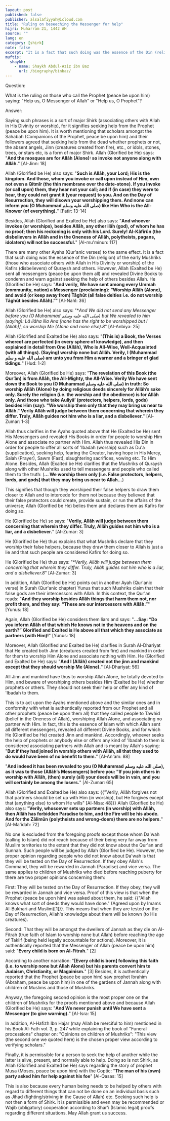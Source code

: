 ```yaml
---
layout: post
published: false
publisher: alsalafiyyah@icloud.com
title: "Ruling on beseeching the Messenger for help"
hijri: Muharram 21, 1442 AH
source: ""
lang: en
category: [shirk]
note: false
excerpt: "It is a fact that such doing was the essence of the Din (religion) of the early Mushriks (those who associate others with Allah in His Divinity or worship) of the Kafirs (disbelievers) of Quraysh and others."
muftis:
  shaykh: 
    - name: Shaykh Abdul-Aziz ibn Baz
      url: /biography/binbaz/
---
```


Question: 

What is the ruling on those who call the Prophet (peace be upon him) saying: "Help us, O Messenger of Allah" or "Help us, O Prophet"? 

Answer: 

Saying such phrases is a sort of major Shirk (associating others with Allah in His Divinity or worship), for it signifies seeking help from the Prophet (peace be upon him). It is worth mentioning that scholars amongst the Sahabah (Companions of the Prophet, peace be upon him) and their followers agreed that seeking help from the dead whether prophets or not, the absent angels, Jinn (creatures created from fire), etc., or idols, stones, trees, or stars etc, is a form of major Shirk. Allah (Glorified be He) says: "**And the mosques are for Allâh (Alone): so invoke not anyone along with Allâh.**" [Al-Jinn: 18] 

Allah (Glorified be He) also says: "**Such is Allâh, your Lord; His is the kingdom. And those, whom you invoke or call upon instead of Him, own not even a Qitmîr (the thin membrane over the date-stone). If you invoke (or call upon) them, they hear not your call; and if (in case) they were to hear, they could not grant it (your request) to you. And on the Day of Resurrection, they will disown your worshipping them. And none can inform you (O Muhammad صلى الله عليه وسلم) like Him Who is the All-Knower (of everything).**" [Fatir: 13-14] 

Besides, Allah (Glorified and Exalted be He) also says: "**And whoever invokes (or worships), besides Allâh, any other ilâh (god), of whom he has no proof; then his reckoning is only with his Lord. Surely! Al-Kâfirûn (the disbelievers in Allâh and in the Oneness of Allâh, polytheists, pagans, idolaters) will not be successful.**" [Al-mu'minun: 117]

There are many other Ayahs (Qur'anic verses) to the same effect. It is a fact that such doing was the essence of the Din (religion) of the early Mushriks (those who associate others with Allah in His Divinity or worship) of the Kafirs (disbelievers) of Quraysh and others. However, Allah (Exalted be He) sent all messengers (peace be upon them all) and revealed Divine Books to condemn and warn against seeking the help of others besides Allah. He (Glorified be He) says: "**And verily, We have sent among every Ummah (community, nation) a Messenger (proclaiming): “Worship Allâh (Alone), and avoid (or keep away from) Tâghût (all false deities i.e. do not worship Tâghût besides Allâh).”**" [Al-Nahl: 36]

Allah (Glorified be He) also says: "**And We did not send any Messenger before you (O Muhammad صلى الله عليه وسلم) but We revealed to him (saying): Lâ ilâha illa Ana [none has the right to be worshipped but I (Allâh)], so worship Me (Alone and none else).8*" [Al-Anbiya: 25]

Allah (Glorified and Exalted be He) also says: "**(This is) a Book, the Verses whereof are perfected (in every sphere of knowledge), and then explained in detail from One (Allâh), Who is All-Wise, Well-Acquainted (with all things). (Saying) worship none but Allâh. Verily, I (Muhammad صلى الله عليه و سلم) am unto you from Him a warner and a bringer of glad tidings.**" [Hud: 1-2]

Moreover, Allah (Glorified be He) says: "**The revelation of this Book (the Qur’ân) is from Allâh, the All-Mighty, the All-Wise. Verily We have sent down the Book to you (O Muhammad صلى الله عليه وسلم) in truth: So worship Allâh (Alone) by doing religious deeds sincerely for Allâh’s sake only. Surely the religion (i.e. the worship and the obedience) is for Allâh only. And those who take Auliyâ’ (protectors, helpers, lords, gods) besides Him (say): "We worship them only that they may bring us near to Allâh." Verily Allâh will judge between them concerning that wherein they differ. Truly, Allâh guides not him who is a liar, and a disbeliever.**" [Al-Zumar: 1-3]

Allah thus clarifies in the Ayahs quoted above that He (Exalted be He) sent His Messengers and revealed His Books in order for people to worship Him Alone and associate no partner with Him. Allah thus revealed His Din in order for people to offer all sorts of 'Ibadah (worship) such as Du'a (supplication), seeking help, fearing the Creator, having hope in His Mercy, Salah (Prayer), Sawm (Fast), slaughtering sacrifices, vowing etc. To Him Alone. Besides, Allah (Exalted be He) clarifies that the Mushriks of Quraysh along with other Mushriks used to tell messengers and people who called them to the truth: (**... We worship them only [i.e. False protectors, helpers, lords, and gods] that they may bring us near to Allah...**)

This signifies that though they worshiped their false helpers to draw them closer to Allah and to intercede for them not because they believed that their false protectors could create, provide sustain, or run the affairs of the universe; Allah (Glorified be He) belies them and declares them as Kafirs for doing so. 

He (Glorified be He) so says: "**Verily, Allâh will judge between them concerning that wherein they differ. Truly, Allâh guides not him who is a liar, and a disbeliever.**" [Al-Zumar: 3]

He (Glorified be He) thus explains that what Mushriks declare that they worship their false helpers, because they draw them closer to Allah is just a lie and that such people are considered Kafirs for doing so. 

He (Glorified be He) thus says: "**Verily, Allâh will judge between them concerning that wherein they differ. Truly, Allâh guides not him who is a liar, and a disbeliever.8*" [Al-Zumar: 3]

In addition, Allah (Glorified be He) points out in another Ayah (Qur'anic verse) in Surah (Qur'anic chapter) Yunus that such Mushriks claim that their false gods are their intercessors with Allah. In this context, the Qur'an reads: "**And they worship besides Allâh things that harm them not, nor profit them, and they say: “These are our intercessors with Allâh.”**" [Yunus: 18]

Again, Allah (Glorified be He) considers them liars and says: "**...Say: “Do you inform Allâh of that which He knows not in the heavens and on the earth?” Glorified and Exalted is He above all that which they associate as partners (with Him)!**" [Yunus: 18]

Moreover, Allah (Glorified and Exalted be He) clarifies in Surah Al-Dhariyat that He created both Jinn (creatures created from fire) and mankind in order for them to worship Him Alone and associate nothing with Him. He (Glorified and Exalted be He) says: "**And I (Allâh) created not the jinn and mankind except that they should worship Me (Alone).**" [Al-Dhariyat: 56]

All Jinn and mankind have thus to worship Allah Alone, be totally devoted to Him, and beware of worshiping others besides Him (Exalted be He) whether prophets or others. They should not seek their help or offer any kind of 'Ibadah to them.

This is to act upon the Ayahs mentioned above and the similar ones and in conformity with what is authentically reported from our Prophet and all other prophets (peace be upon them all) that they called people to Tawhid (belief in the Oneness of Allah), worshiping Allah Alone, and associating no partner with Him. In fact, this is the essence of Islam with which Allah sent all different messengers, revealed all different Divine Books, and for which He (Glorified be He) created Jinn and mankind. Accordingly, whoever seeks the help of prophets or anybody else or offers any kind of 'Ibadah to them is considered associating partners with Allah and is meant by Allah's saying: "**But if they had joined in worship others with Allâh, all that they used to do would have been of no benefit to them.**" [Al-An'am: 88] 

"**And indeed it has been revealed to you (O Muhammad صلى الله عليه وسلم), as it was to those (Allâh’s Messengers) before you: "If you join others in worship with Allâh, (then) surely (all) your deeds will be in vain, and you will certainly be among the losers.**" [Al-Zumar: 65]

Allah (Glorified and Exalted be He) also says: {{"Verily, Allâh forgives not that partners should be set up with Him (in worship), but He forgives except that (anything else) to whom He wills" [Al-Nisa: 48]}} Allah (Glorified be He) also says: "**Verily, whosoever sets up partners (in worship) with Allâh, then Allâh has forbidden Paradise to him, and the Fire will be his abode. And for the Zâlimûn (polytheists and wrong-doers) there are no helpers.**" [Al-Ma'idah: 72]

No one is excluded from the foregoing proofs except those whom Da'wah (calling to Islam) did not reach because of their being very far away from Muslim territories to the extent that they did not know about the Qur'an and Sunnah. Such people will be judged by Allah (Glorified be He). However, the proper opinion regarding people who did not know about Da'wah is that they will be tested on the Day of Resurrection. If they obey Allah's Command, they will be rewarded in Jannah (Paradise) and vice versa. The same applies to children of Mushriks who died before reaching puberty for there are two proper opinions concerning them:

First: They will be tested on the Day of Resurrection. If they obey, they will be rewarded in Jannah and vice versa. Proof of this view is that when the Prophet (peace be upon him) was asked about them, he said: {{"Allah knows what sort of deeds they would have done." (Agreed upon by Imams Al-Bukhari and Muslim)[1]}}. This means that when they are tested on the Day of Resurrection, Allah's knowledge about them will be known (to His creatures).

Second: That they will be amongst the dwellers of Jannah as they die on Al-Fitrah (true faith of Islam to worship none but Allah) before reaching the age of Taklif (being held legally accountable for actions). Moreover, it is authentically reported that the Messenger of Allah (peace be upon him) said: "**Every child is born on Al-Fitrah.**" [2] 

According to another narration: "**[Every child is born] following this faith (i.e. to worship none but Allah Alone) but his parents convert him to Judaism, Christianity, or Magainism.**" [3] Besides, it is authentically reported that the Prophet (peace be upon him) saw prophet Ibrahim (Abraham, peace be upon him) in one of the gardens of Jannah along with children of Muslims and those of Mushriks.

Anyway, the foregoing second opinion is the most proper one on the children of Mushriks for the proofs mentioned above and because Allah (Glorified be He) says: "**And We never punish until We have sent a Messenger (to give warning).**" [Al-Isra: 15]

In addition, Al-Hafizh Ibn Hajar (may Allah be merciful to him) mentioned in his Book Al-Fath vol. 3, p. 247 while explaining the book of "Funeral processions" chapter on: "Opinions on children of Mushriks": "This view (the second one we quoted here) is the chosen proper view according to verifying scholars."

Finally, it is permissible for a person to seek the help of another while the latter is alive, present, and normally able to help. Doing so is not Shirk, as Allah (Glorified and Exalted be He) says regarding the story of prophet Musa (Moses, peace be upon him) with the Coptic: "**The man of his (own) party asked him for help against his foe**" [Al-Qasas: 15] 

This is also because every human being needs to be helped by others with regard to different things that can not be done on an individual basis such as Jihad (fighting/striving in the Cause of Allah) etc. Seeking such help is not then a form of Shirk. It is permissible and even may be recommended or Wajib (obligatory) cooperation according to Shar'i (Islamic legal) proofs regarding different situations. May Allah grant us success. 
